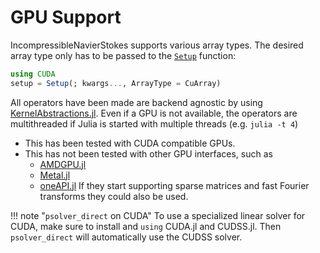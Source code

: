 # GPU Support

IncompressibleNavierStokes supports various array types. The desired array type
only has to be passed to the [`Setup`](@ref) function:

```julia
using CUDA
setup = Setup(; kwargs..., ArrayType = CuArray)
```

All operators have been
made are backend agnostic by using
[KernelAbstractions.jl](https://github.com/JuliaGPU/KernelAbstractions.jl/).
Even if a GPU is not available, the operators are multithreaded if
Julia is started with multiple threads (e.g. `julia -t 4`)

- This has been tested with CUDA compatible GPUs.
- This has not been tested with other GPU interfaces, such as
    - [AMDGPU.jl](https://github.com/JuliaGPU/AMDGPU.jl)
    - [Metal.jl](https://github.com/JuliaGPU/Metal.jl)
    - [oneAPI.jl](https://github.com/JuliaGPU/oneAPI.jl)
  If they start supporting sparse matrices and fast Fourier transforms they
  could also be used. 

!!! note "`psolver_direct` on CUDA"
    To use a specialized linear solver for CUDA, make sure to install and
    `using` CUDA.jl and CUDSS.jl. Then `psolver_direct` will automatically use
    the CUDSS solver.
